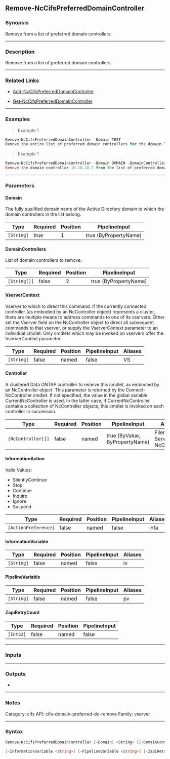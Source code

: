 Remove-NcCifsPreferredDomainController
--------------------------------------

### Synopsis
Remove from a list of preferred domain controllers.

---

### Description

Remove from a list of preferred domain controllers.

---

### Related Links
* [Add-NcCifsPreferredDomainController](Add-NcCifsPreferredDomainController)

* [Get-NcCifsPreferredDomainController](Get-NcCifsPreferredDomainController)

---

### Examples
> Example 1

```PowerShell
Remove-NcCifsPreferredDomainController -Domain TEST
Remove the entire list of preferred domain controllers for the domain TEST.
```
> Example 1

```PowerShell
Remove-NcCifsPreferredDomainController -Domain DOMAIN -DomainControllers 10.10.10.7
Remove the domain controller 10.10.10.7 from the list of preferred domain controllers for the DOMAIN domain.
```

---

### Parameters
#### **Domain**
The fully qualified domain name of the Active Directory domain to which the domain controllers in the list belong.

|Type      |Required|Position|PipelineInput        |
|----------|--------|--------|---------------------|
|`[String]`|true    |1       |true (ByPropertyName)|

#### **DomainControllers**
List of domain controllers to remove.

|Type        |Required|Position|PipelineInput        |
|------------|--------|--------|---------------------|
|`[String[]]`|false   |2       |true (ByPropertyName)|

#### **VserverContext**
Vserver to which to direct this command.  If the currently connected controller (as embodied by an NcController object) represents a cluster, there are multiple means to address commands to one of its vservers.  Either set the Vserver field on the NcController object to direct all subsequent commands to that vserver, or supply the VserverContext parameter to an individual cmdlet.  Only cmdlets which may be invoked on vservers offer the VserverContext parameter.

|Type      |Required|Position|PipelineInput|Aliases|
|----------|--------|--------|-------------|-------|
|`[String]`|false   |named   |false        |VS     |

#### **Controller**
A clustered Data ONTAP controller to receive this cmdlet, as embodied by an NcController object.  This parameter is returned by the Connect-NcController cmdlet.  If not specified, the value in the global variable CurrentNcController is used.  In the latter case, if CurrentNcController contains a collection of NcController objects, this cmdlet is invoked on each controller in succession.

|Type              |Required|Position|PipelineInput                 |Aliases                          |
|------------------|--------|--------|------------------------------|---------------------------------|
|`[NcController[]]`|false   |named   |true (ByValue, ByPropertyName)|Filer<br/>Server<br/>NcController|

#### **InformationAction**

Valid Values:

* SilentlyContinue
* Stop
* Continue
* Inquire
* Ignore
* Suspend

|Type                |Required|Position|PipelineInput|Aliases|
|--------------------|--------|--------|-------------|-------|
|`[ActionPreference]`|false   |named   |false        |infa   |

#### **InformationVariable**

|Type      |Required|Position|PipelineInput|Aliases|
|----------|--------|--------|-------------|-------|
|`[String]`|false   |named   |false        |iv     |

#### **PipelineVariable**

|Type      |Required|Position|PipelineInput|Aliases|
|----------|--------|--------|-------------|-------|
|`[String]`|false   |named   |false        |pv     |

#### **ZapiRetryCount**

|Type     |Required|Position|PipelineInput|
|---------|--------|--------|-------------|
|`[Int32]`|false   |named   |false        |

---

### Inputs

---

### Outputs
* 

---

### Notes
Category: cifs
API: cifs-domain-preferred-dc-remove
Family: vserver

---

### Syntax
```PowerShell
Remove-NcCifsPreferredDomainController [-Domain] <String> [[-DomainControllers] <String[]>] [-VserverContext <String>] [-Controller <NcController[]>] [-InformationAction <ActionPreference>] 
```
```PowerShell
[-InformationVariable <String>] [-PipelineVariable <String>] [-ZapiRetryCount <Int32>] [<CommonParameters>]
```
